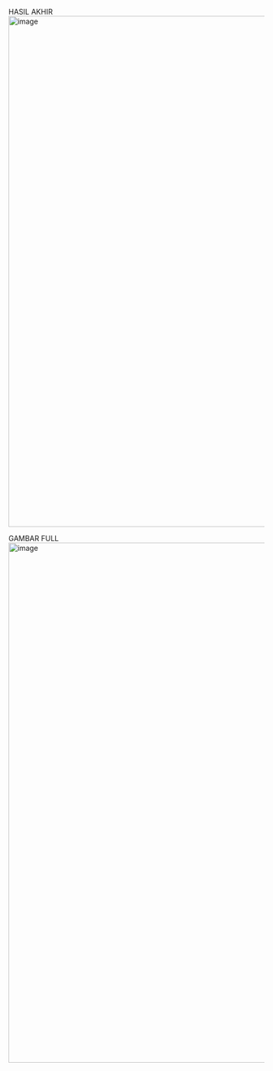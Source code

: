 HASIL AKHIR 
<img width="1166" height="1006" alt="image" src="https://github.com/user-attachments/assets/44e3d419-31f4-4c86-93af-feeac6d7fc76" />

GAMBAR FULL
<img width="1919" height="1024" alt="image" src="https://github.com/user-attachments/assets/108c3e45-8396-4fd1-8918-a9bbfad19822" />


